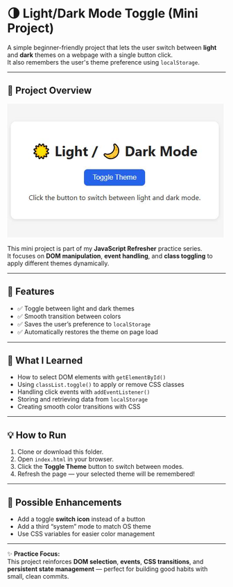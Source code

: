 # 🌗 Light/Dark Mode Toggle (Mini Project)

A simple beginner-friendly project that lets the user switch between **light** and **dark** themes on a webpage with a single button click.  
It also remembers the user's theme preference using `localStorage`.

---

## 📁 Project Overview
![Light/Dark Mode Preview](images/image.JPG)

This mini project is part of my **JavaScript Refresher** practice series.  
It focuses on **DOM manipulation**, **event handling**, and **class toggling** to apply different themes dynamically.

---

## 🚀 Features

- ✅ Toggle between light and dark themes  
- ✅ Smooth transition between colors  
- ✅ Saves the user’s preference to `localStorage`  
- ✅ Automatically restores the theme on page load  

---

## 🧠 What I Learned

- How to select DOM elements with `getElementById()`  
- Using `classList.toggle()` to apply or remove CSS classes  
- Handling click events with `addEventListener()`  
- Storing and retrieving data from `localStorage`  
- Creating smooth color transitions with CSS  

---
## 💡 How to Run

1. Clone or download this folder.  
2. Open `index.html` in your browser.  
3. Click the **Toggle Theme** button to switch between modes.  
4. Refresh the page — your selected theme will be remembered!

---
## 🔁 Possible Enhancements

- Add a toggle **switch icon** instead of a button  
- Add a third “system” mode to match OS theme  
- Use CSS variables for easier color management  

---

✨ **Practice Focus:**  
This project reinforces **DOM selection**, **events**, **CSS transitions**, and **persistent state management** — perfect for building good habits with small, clean commits.
